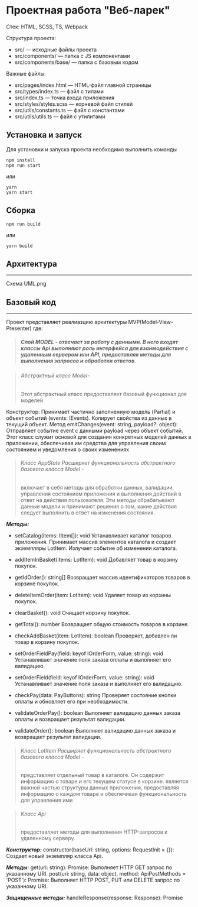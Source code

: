 # Проектная работа "Веб-ларек"

Стек: HTML, SCSS, TS, Webpack

Структура проекта:
- src/ — исходные файлы проекта
- src/components/ — папка с JS компонентами
- src/components/base/ — папка с базовым кодом

Важные файлы:
- src/pages/index.html — HTML-файл главной страницы
- src/types/index.ts — файл с типами
- src/index.ts — точка входа приложения
- src/styles/styles.scss — корневой файл стилей
- src/utils/constants.ts — файл с константами
- src/utils/utils.ts — файл с утилитами

## Установка и запуск
Для установки и запуска проекта необходимо выполнить команды

```
npm install
npm run start
```

или

```
yarn
yarn start
```
## Сборка

```
npm run build
```

или

```
yarn build
```

## Архитектура
___

Схема UML.png

## Базовый код
___
Проект представляет реалиазцию архитектуры MVP(Model-View-Presenter) где:

>##### *Слой MODEL* - отвечает за работу с данными. В него входят классы Api выполняют роль интерфейса для взаимодействия с удаленным сервером или API, предоставляя методы для выполнения запросов и обработки ответов.

> ###### Абстрактный класс Model-
>Этот абстрактный класс предоставляет базовый функционал для моделей

Конструктор: Принимает частично заполненную модель (Partial<T>) и объект событий (events: IEvents). Копирует свойства из данных в текущий объект.
Метод emitChanges(event: string, payload?: object): Отправляет событие event с данными payload через объект событий.
Этот класс служит основой для создания конкретных моделей данных в приложении, обеспечивая им средства для управления своим состоянием и уведомления о своих изменениях

> ###### Класс AppState Расширяет функциональность абстрактного базового класса Model - 
>включает в себя методы для обработки данных, валидации, управления состоянием приложения и выполнения действий в ответ на действия пользователя. Эти методы обрабатывают данные модели и принимают решения о том, какие действия следует выполнить в ответ на изменения состояния.

***Методы:***
+ setCatalog(items: IItem[]): void
Устанавливает каталог товаров приложения.
Принимает массив элементов каталога и создает экземпляры LotItem.
Излучает событие об изменении каталога.

+ addItemInBasket(items: LotItem): void
Добавляет товар в корзину покупок.

+ getIdOrder(): string[]
Возвращает массив идентификаторов товаров в корзине покупок.

+ deleteItemOrder(item: LotItem): void
Удаляет товар из корзины покупок.

+ clearBasket(): void
Очищает корзину покупок.

+ getTotal(): number
Возвращает общую стоимость товаров в корзине.

+ checkAddBasket(item: LotItem): boolean
Проверяет, добавлен ли товар в корзину покупок.

+ setOrderFieldPay(field: keyof IOrderForm, value: string): void
Устанавливает значение поля заказа оплаты и выполняет его валидацию.

+ setOrderField(field: keyof IOrderForm, value: string): void
Устанавливает значение поля заказа и выполняет его валидацию.

+ checkPay(data: PayButtons): string
Проверяет состояние кнопки оплаты и обновляет его при необходимости.

+ validateOrderPay(): boolean
Выполняет валидацию данных заказа оплаты и возвращает результат валидации.

+ validateOrder(): boolean
Выполняет валидацию данных заказа и возвращает результат валидации.

> ###### Класс LotItem Расширяет функциональность абстрактного базового класса Model -
>представляет отдельный товар в каталоге. Он содержит информацию о товаре и его текущем статусе в корзине. является важной частью структуры данных приложения, предоставляя информацию о каждом товаре и обеспечивая функциональность для управления ими


>###### Класс Api
>предоставляет методы для выполнения HTTP-запросов к удаленному серверу.

***Конструктор:***
constructor(baseUrl: string, options: RequestInit = {}): Создает новый экземпляр класса Api.

***Методы:***
get(uri: string): Promise<object>: Выполняет HTTP GET запрос по указанному URI.
post(uri: string, data: object, method: ApiPostMethods = 'POST'): Promise<object>: Выполняет HTTP POST, PUT или DELETE запрос по указанному URI.

***Защищенные методы:***
handleResponse(response: Response): Promise<object>: Обрабатывает ответ от сервера и разрешает или отклоняет промис в зависимости от статуса ответа.

***Типы данных:***
ApiListResponse<Type>: Объект ответа от сервера, содержащий общее количество элементов и массив элементов указанного типа.
ApiPostMethods: Тип, представляющий поддерживаемые методы запроса ('POST', 'PUT' или 'DELETE').

> ###### Класс: AuctionAPI Расширяет функциональность базового класса Api.

***Конструктор:***
constructor(cdn: string, baseUrl: string, options?: RequestInit): Создает новый экземпляр класса AuctionAPI.

***Методы:***
getLotList(): Promise<IItem[]>: Получает список лотов с сервера.
orderLots(order: IOOrder): Promise<IOrderResult>: Отправляет заказ на сервер.

***Типы данных***
IItem: Структура данных лота.
IOOrder: Структура данных заказа.
IOrderResult: Структура данных результата заказа.

> ##### *Слой PRESENTER* - отвечает за управление бизнес-логикой и взаимодействием между моделью (Model) и представлением (View).

> ###### Класс EventEmitter - 
Реализует паттерн «Наблюдатель» и позволяет подписываться на события и уведомлять подписчиков
о наступлении события.
Класс имеет методы on ,  off ,  emit  — для подписки на событие, отписки от события и уведомления
подписчиков о наступлении события соответственно

> ##### *Слой VIEW* - отвечает за отображение данных пользователю и за реагирование на действия пользователя

>###### Абстрактный класс Component - предоставляет базовый функционал для работы с компонентами пользовательского интерфейса.

Конструктор: Принимает корневой HTML-элемент контейнера, в котором будет размещен компонент. Выполняет общие инициализации.

***Методы***

+ toggleClass(element: HTMLElement, className: string, force?: boolean)
Переключает класс className у элемента element.

+ addClass(element: HTMLElement, className: string)
Добавляет класс className элементу element.

+ removeClass(element: HTMLElement, className: string)
Удаляет класс className у элемента element.

+ setText(element: HTMLElement, value: unknown)
Устанавливает текстовое содержимое элемента element.

+ setDisabled(element: HTMLElement, state: boolean)
Устанавливает состояние блокировки элемента element в зависимости от state.

+ setHidden(element: HTMLElement)
Скрывает элемент element.

+ setVisible(element: HTMLElement)
Отображает элемент element.

+ setImage(element: HTMLImageElement, src: string, alt?: string)
Устанавливает изображение с альтернативным текстом для элемента element.

+ render(data?: Partial<T>): HTMLElement
Метод для отображения компонента. Принимает данные с необязательными свойствами и возвращает корневой HTML-элемент компонента.


> ###### Класс Card - Расширяет функциональность абстрактного базового класса Component
Карточка товара для главной страницы Этот класс создает карточку товара на основе указанного HTML-шаблона. Он предназначен для использования на главной странице, где товара товаров представляются в большом формате.

Конструктор: Принимает название блока (CSS-класс), контейнер (HTML-элемент) и действия (колбэк) для кнопки. Инициализирует свойства класса, представляющие элементы товара.

***Методы:***

+ set index(value:number)
Пронумеровать товар в корзине 

+ setId(value: string)
Устанавливает идентификатор для товара.

+ getId(): string
Возвращает идентификатор товара.

+ setTitle(value: string)
Устанавливает название товара.

+ setPrice(value: number)
Устанавливает цену товара.

+ setCategory(value: string)
Устанавливает категорию товара и цвет фона в соответствии с категорией.

+ setImage(value: string)
Устанавливает изображение товара.

+ setDescription(value: string | string[])
Устанавливает описание товара.

+ setCheckPrice(item: LotItem)
Проверяет наличие цены у товара и блокирует кнопку при ее отсутствии.

+ setSwitchButton(value: LotItem)
Изменяет текст кнопки в зависимости от статуса товара (добавлен в корзину или нет).

>###### Класс Page - Расширяет функциональность абстрактного базового класса Component
>Управляет основным окном страницы

***Методы:***

+ setCounter(value: number)
Устанавливает значение счетчика товаров в корзине.

+ setCatalog(items: HTMLElement[])
Добавляет товара товаров на страницу из переданного массива HTML-элементов.

+ setLocked(value: boolean)
Блокирует или разблокирует прокрутку страницы.

> ###### Класс Basket - Расширяет функциональность абстрактного базового класса Component
> класс представляет корзину на странице, отображает список выбранных товаров, их общую стоимость и предоставляет кнопку для оформления заказа.

Конструктор: Принимает контейнер (HTML-элемент) и объект событий (EventEmitter). Инициализирует свойства класса, представляющие элементы корзины.

***Методы:***

+ setItems(items: HTMLElement[])
Заменяет содержимое списка товаров в корзине на переданный массив HTML-элементов. Если корзина пуста, выводит сообщение "Корзина пуста".

+ setSelected(items: string[] | object[])
Устанавливает состояние кнопки оформления заказа в зависимости от выбранных товаров. Если выбран хотя бы один товар, кнопка доступна для нажатия, в противном случае кнопка блокируется.

+ setTotal(total: number)
Устанавливает общую стоимость товаров в корзине.

>###### Класс Modal - Расширяет функциональность абстрактного базового класса Component
представляет модальное окно на странице.

Конструктор: Принимает контейнер (HTML-элемент), объект событий (IEvents) и объект страницы (IPage). Инициализирует свойства класса, представляющие кнопку закрытия и содержимое модального окна. Устанавливает слушатели событий для кнопки закрытия и фона модального окна.

***Методы:***

+ setContent(value: HTMLElement)
Заменяет содержимое модального окна на переданный HTML-элемент.

+ open()
Открывает модальное окно. Блокирует прокрутку основной страницы, добавляет класс для отображения модального окна и запускает событие "modal:open".

+ close()
Закрывает модальное окно. Если передан объект страницы, разблокирует прокрутку основной страницы, удаляет класс для скрытия модального окна, удаляет содержимое модального окна и запускает событие "modal:close".

+ render(data: IModalData): HTMLElement: Рендерит модальное окно с переданными данными, открывает его и возвращает его контейнер.

> ###### Класс Forma - Расширяет функциональность абстрактного базового класса Component
>спользуется для управления формами на веб-странице

***Методы:***

+ onInputChange(field: keyof T, value: string)
Сообщает о том, что значение в инпуте было изменено, и запускает событие formName.field:change, передавая имя поля и его значение.

+ render(state?: Partial<T> & IFormState)
Рендерит состояние формы. Принимает частичное состояние формы и отображает его. Если состояние включает в себя данные об ошибках и валидности, отображает соответствующие изменения. Возвращает контейнер формы.

> ###### Класс Order является расширением класса Form
> предназначен для управления формой оформления заказа. Он предоставляет методы для установки значений полей телефона и электронной почты.

***Методы***

+ phone(value: string)
Устанавливает значение для поля телефона в форме заказа.

+ email(value: string)
Устанавливает значение для поля электронной почты в форме заказа.

> ###### Класс OrderPay является расширением класса Order
> предназначен для управления формой оформления заказа с возможностью выбора способа оплаты. Он добавляет функционал для обработки событий выбора способа оплаты.


> ##### Список основных событий

***'items:changed'*** - Наполнение карточками основной станицы
***'card:select'*** - Клик по карточке, открытие модального окна для превью просмотра товара
***'basket:click'*** - Добавление товара в корзину
***'basket:open'*** - Открытие модального окна корзины
***'Basket:itemDelete'*** - Удаление товара из корзины
***'order:open'*** - Открытие модального окна для выбора способа оплаты
***'order:submit'*** - Открытие модального окна для заполения контактных данных покупателя
***'contacts:submit'*** - Отправка данных о покупке на сервер и подтверждение от него
***'order:send'*** - Открытие модального окна о завершение покупки

> ##### Основные интерфейсы и типы

Основноц интерфейс реализует структуру товара полученный от сервера.
```
interface IItem {
    id: string; - уникальный идентификатор товара.
    description: string; - описание товара.
    image: string; - URL-адрес изображения товара.
    title: string; - название товара.
    category: string; - категория, к которой относится товар
    price: number; - цена товара
}
```

Интерфейс хранит данные о покупке и информацию о клиенте.
```
inteerface IOrderForm {
    email: string; - емаил
    phone: string; - телефон
    address: string; - адрес
    payment: string; - способ оплаты
}
```

Интерфейс хранит информацию о покупке.
```
interface IOOrder extends IOrderForm{
total:number; - общая стоимость товара
items: string[] - id товара
}
```

Ответ от сервера об удачной поупке.
```
interface IOrderResult {
    id: string; - id номер покупки
    total: number - списанная сумма
}
```